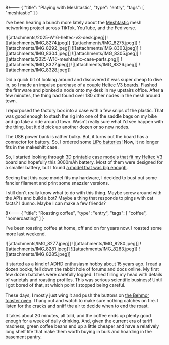 8<--- { "title": "Playing with Meshtastic", "type": "entry", "tags": [ "meshtastic" ] }

I've been hearing a bunch more lately about the [Meshtastic](https://meshtastic.org) mesh networking project across TikTok, YouTube, and the Fediverse.

<!--more-->

<image-gallery>

![[attachments/2025-W16-heltec-v3-desk.jpeg]]
![[attachments/IMG_8274.jpeg]]
![[attachments/IMG_8275.jpeg]]
![[attachments/IMG_8292.jpeg]]
![[attachments/IMG_8303.jpeg]]
![[attachments/IMG_8304.jpeg]]
![[attachments/IMG_8305.jpeg]]
![[attachments/2025-W16-meshtastic-case-parts.png]]
![[attachments/IMG_8327.jpeg]]
![[attachments/IMG_8326.jpeg]]
![[attachments/IMG_8328.jpeg]]

</image-gallery>

Did a quick bit of looking around and discovered it was super cheap to dive in, so I made an impulse purchase of a couple [Heltec V3 boards](https://www.amazon.com/dp/B0D7HSHTNX?ref=ppx). Flashed the firmware and plonked a node onto my desk in my upstairs office. After a few minutes, the thing had found over 180 other nodes in the mesh around town.

I repurposed the factory box into a case with a few snips of the plastic. That was good enough to stash the rig into one of the saddle bags on my bike and go take a ride around town. Wasn't really sure what I'd see happen with the thing, but it did pick up another dozen or so new nodes.

The USB power bank is rather bulky. But, it turns out the board has a connector for battery. So, I ordered some [LiPo batteries](https://www.amazon.com/dp/B0D7LLB53Z?ref=ppx)! Now, it no longer fits in the makeshift case.

So, I started looking through [3D printable case models that fit my Heltec V3](https://www.printables.com/search/models?q=heltec+v3) board and hopefully this 3000mAh battery. Most of them were designed for a smaller battery, but I found [a model that was big enough](https://www.printables.com/model/561389-heltec-v3-case-for-meshtastic).

Seeing that this case model fits my hardware, I decided to bust out some fancier filament and print some snazzier versions.

I still don't really know what to do with this thing. Maybe screw around with the APIs and build a bot? Maybe a thing that responds to pings with cat facts? I dunno. Maybe I can make a few friends?

8<--- { "title": "Roasting coffee", "type": "entry", "tags": [ "coffee", "homeroasting" ] }

I've been roasting coffee at home, off and on for years now. I roasted some more last weekend.

<!--more-->

<image-gallery>
![[attachments/IMG_8277.jpeg]]
![[attachments/IMG_8280.jpeg]]
![[attachments/IMG_8281.jpeg]]
![[attachments/IMG_8283.jpeg]]
![[attachments/IMG_8285.jpeg]]
</image-gallery>

It started as a kind of ADHD enthusiasm hobby about 15 years ago. I read a dozen books, fell down the rabbit hole of forums and docs online. My first few dozen batches were carefully logged. I tried filling my head with details of varietals and roasting profiles. This was serious scientific business! Until I got bored of that, at which point I stopped being careful.

These days, I mostly just wing it and push the buttons on [the Behmor toaster oven](https://www.sweetmarias.com/behmor-2000ab-plus-roaster.html). I hang out and watch to make sure nothing catches on fire. I listen for the cracks and sniff the air to decide when to end the roast.

It takes about 20 minutes, all told, and the coffee ends up plenty good enough for a week of daily drinking. And, given the current era of tariff madness, green coffee beans end up a little cheaper and have a relatively long shelf life that make them worth buying in bulk and hoarding in the basement pantry.
